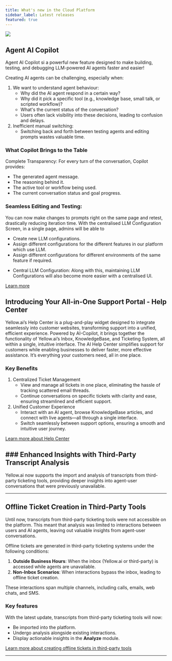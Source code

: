 ```yaml
---
title: What's new in the Cloud Platform
sidebar_label: Latest releases
featured: true
---
```


   ![](https://i.imgur.com/hIGEIJL.png)



## Agent AI Copilot 

Agent AI Copilot si a powerful new feature designed to make building, testing, and debugging LLM-powered AI agents faster and easier!

Creating AI agents can be challenging, especially when:

1. We want to understand agent behaviour:
   - Why did the AI agent respond in a certain way?
   - Why did it pick a specific tool (e.g., knowledge base, small talk, or scripted workflow)?
   - What's the current status of the conversation?
   - Users often lack visibility into these decisions, leading to confusion and delays.
2. Inefficient manual switching:
   - Switching back and forth between testing agents and editing prompts wastes valuable time.

### What Copilot Brings to the Table
Complete Transparency: For every turn of the conversation, Copilot provides:
- The generated agent message.
- The reasoning behind it.
- The active tool or workflow being used.
- The current conversation status and goal progress.

### Seamless Editing and Testing: 
You can now make changes to prompts right on the same page and retest, drastically reducing iteration time.
With the centralised LLM Configuration Screen, in a single page, admins will be able to
- Create new LLM configurations.
- Assign different configurations for the different features in our platform which use LLM.
- Assign different configurations for different environments of the same feature if required.

+ Central LLM Configuration:
Along with this, maintaining LLM Configurations will also become more easier with a centralised UI.



[Learn more](https://docs.yellow.ai/docs/platform_concepts/copilot)


## Introducing Your All-in-One Support Portal - Help Center

Yellow.ai’s Help Center is a plug-and-play widget designed to integrate seamlessly into customer websites, transforming support into a unified, efficient experience. Powered by AI-Copilot, it brings together the functionality of Yellow.ai’s Inbox, KnowledgeBase, and Ticketing System, all within a single, intuitive interface. The AI Help Center simplifies support for customers while enabling businesses to deliver faster, more effective assistance. It’s everything your customers need, all in one place.

### Key Benefits
1. Centralized Ticket Management
   * View and manage all tickets in one place, eliminating the hassle of tracking scattered email threads.
   * Continue conversations on specific tickets with clarity and ease, ensuring streamlined and efficient support.
2. Unified Customer Experience
   * Interact with an AI agent, browse KnowledgeBase articles, and connect with live agents—all through a single interface.
   * Switch seamlessly between support options, ensuring a smooth and intuitive user journey.

[Learn more about Help Center](https://docs.yellow.ai/docs/platform_concepts/aicopilot)

## ### **Enhanced Insights with Third-Party Transcript Analysis**  

Yellow.ai now supports the import and analysis of transcripts from third-party ticketing tools, providing deeper insights into agent-user conversations that were previously unavailable.  

---

## Offline Ticket Creation in Third-Party Tools

Until now, transcripts from third-party ticketing tools were not accessible on the platform. This meant that analysis was limited to interactions between users and AI agents, leaving out valuable insights from agent-user conversations.  

Offline tickets are generated in third-party ticketing systems under the following conditions:  
1. **Outside Business Hours**: When the inbox (Yellow.ai or third-party) is accessed while agents are unavailable.  
2. **Non-Inbox Scenarios**: When interactions bypass the inbox, leading to offline ticket creation.  

These interactions span multiple channels, including calls, emails, web chats, and SMS.  


### Key features 
With the latest update, transcripts from third-party ticketing tools will now:  
- Be imported into the platform.  
- Undergo analysis alongside existing interactions.  
- Display actionable insights in the **Analyze** module.  

[Learn more about creating offline tickets in third-party tools](https://docs.yellow.ai/docs/platform_concepts/analyze/handoffnode#analyze-transcripts-in-third-party-apps)



<!-- ## LLM Configuration -->








-----
